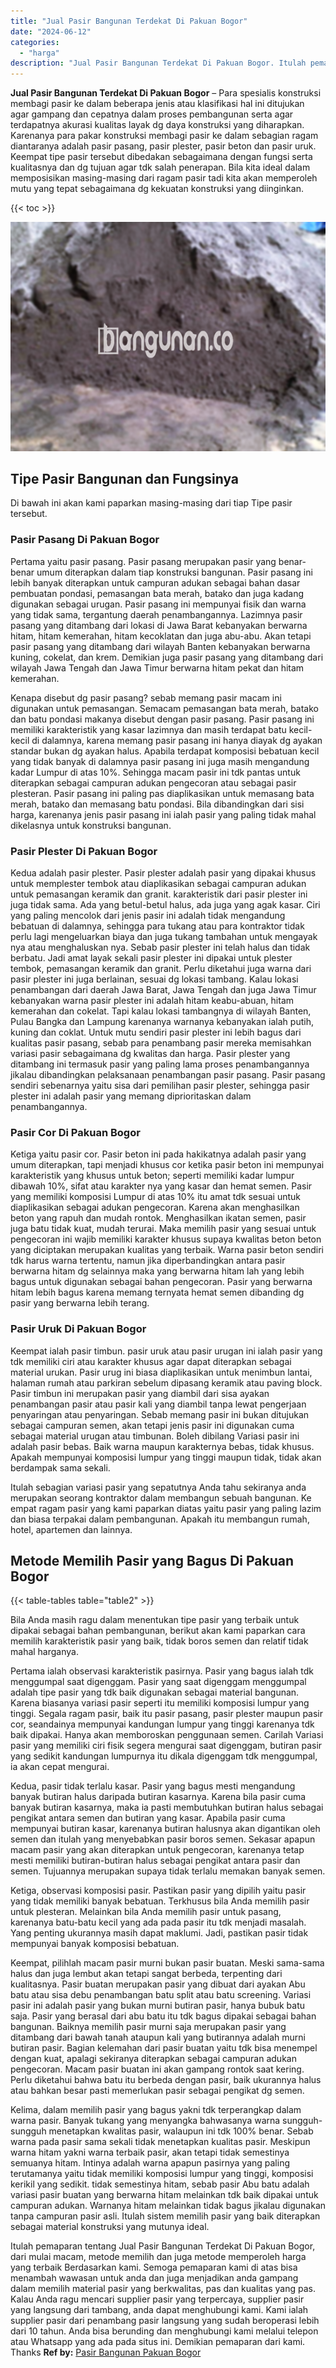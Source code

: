 ```yaml
---
title: "Jual Pasir Bangunan Terdekat Di Pakuan Bogor"
date: "2024-06-12"
categories: 
  - "harga"
description: "Jual Pasir Bangunan Terdekat Di Pakuan Bogor. Itulah pemaparan tentang Jual Pasir Bangunan Terdekat Di Pakuan Bogor, dari mulai macam, metode memilih dan jug..."
---
```


**Jual Pasir Bangunan Terdekat Di Pakuan Bogor** – Para spesialis konstruksi membagi pasir ke dalam beberapa jenis atau klasifikasi hal ini ditujukan agar gampang dan cepatnya dalam proses pembangunan serta agar terdapatnya akurasi kualitas layak dg daya konstruksi yang diharapkan. Karenanya para pakar konstruksi membagi pasir ke dalam sebagian ragam diantaranya adalah pasir pasang, pasir plester, pasir beton dan pasir uruk. Keempat tipe pasir tersebut dibedakan sebagaimana dengan fungsi serta kualitasnya dan dg tujuan agar tdk salah penerapan. Bila kita ideal dalam memposisikan masing-masing dari ragam pasir tadi kita akan memperoleh mutu yang tepat sebagaimana dg kekuatan konstruksi yang diinginkan.

{{< toc >}}

![Jual Pasir Bangunan Terdekat Di Pakuan Bogor](/images/jual-pasir-bangunan-69.png)

## Tipe Pasir Bangunan dan Fungsinya

Di bawah ini akan kami paparkan masing-masing dari tiap Tipe pasir tersebut.

### Pasir Pasang Di Pakuan Bogor

Pertama yaitu pasir pasang. Pasir pasang merupakan pasir yang benar-benar umum diterapkan dalam tiap konstruksi bangunan. Pasir pasang ini lebih banyak diterapkan untuk campuran adukan sebagai bahan dasar pembuatan pondasi, pemasangan bata merah, batako dan juga kadang digunakan sebagai urugan. Pasir pasang ini mempunyai fisik dan warna yang tidak sama, tergantung daerah penambangannya. Lazimnya pasir pasang yang ditambang dari lokasi di Jawa Barat kebanyakan berwarna hitam, hitam kemerahan, hitam kecoklatan dan juga abu-abu. Akan tetapi pasir pasang yang ditambang dari wilayah Banten kebanyakan berwarna kuning, cokelat, dan krem. Demikian juga pasir pasang yang ditambang dari wilayah Jawa Tengah dan Jawa Timur berwarna hitam pekat dan hitam kemerahan.

Kenapa disebut dg pasir pasang? sebab memang pasir macam ini digunakan untuk pemasangan. Semacam pemasangan bata merah, batako dan batu pondasi makanya disebut dengan pasir pasang. Pasir pasang ini memiliki karakteristik yang kasar lazimnya dan masih terdapat batu kecil-kecil di dalamnya, karena memang pasir pasang ini hanya diayak dg ayakan standar bukan dg ayakan halus. Apabila terdapat komposisi bebatuan kecil yang tidak banyak di dalamnya pasir pasang ini juga masih mengandung kadar Lumpur di atas 10%. Sehingga macam pasir ini tdk pantas untuk diterapkan sebagai campuran adukan pengecoran atau sebagai pasir plesteran. Pasir pasang ini paling pas diaplikasikan untuk memasang bata merah, batako dan memasang batu pondasi. Bila dibandingkan dari sisi harga, karenanya jenis pasir pasang ini ialah pasir yang paling tidak mahal dikelasnya untuk konstruksi bangunan.

### Pasir Plester Di Pakuan Bogor

Kedua adalah pasir plester. Pasir plester adalah pasir yang dipakai khusus untuk memplester tembok atau diaplikasikan sebagai campuran adukan untuk pemasangan keramik dan granit. karakteristik dari pasir plester ini juga tidak sama. Ada yang betul-betul halus, ada juga yang agak kasar. Ciri yang paling mencolok dari jenis pasir ini adalah tidak mengandung bebatuan di dalamnya, sehingga para tukang atau para kontraktor tidak perlu lagi mengeluarkan biaya dan juga tukang tambahan untuk mengayak nya atau menghaluskan nya. Sebab pasir plester ini telah halus dan tidak berbatu. Jadi amat layak sekali pasir plester ini dipakai untuk plester tembok, pemasangan keramik dan granit. Perlu diketahui juga warna dari pasir plester ini juga berlainan, sesuai dg lokasi tambang. Kalau lokasi penambangan dari daerah Jawa Barat, Jawa Tengah dan juga Jawa Timur kebanyakan warna pasir plester ini adalah hitam keabu-abuan, hitam kemerahan dan cokelat. Tapi kalau lokasi tambangnya di wilayah Banten, Pulau Bangka dan Lampung karenanya warnanya kebanyakan ialah putih, kuning dan coklat. Untuk mutu sendiri pasir plester ini lebih bagus dari kualitas pasir pasang, sebab para penambang pasir mereka memisahkan variasi pasir sebagaimana dg kwalitas dan harga. Pasir plester yang ditambang ini termasuk pasir yang paling lama proses penambangannya jikalau dibandingkan pelaksanaan penambangan pasir pasang. Pasir pasang sendiri sebenarnya yaitu sisa dari pemilihan pasir plester, sehingga pasir plester ini adalah pasir yang memang diprioritaskan dalam penambangannya.

### Pasir Cor Di Pakuan Bogor

Ketiga yaitu pasir cor. Pasir beton ini pada hakikatnya adalah pasir yang umum diterapkan, tapi menjadi khusus cor ketika pasir beton ini mempunyai karakteristik yang khusus untuk beton; seperti memiliki kadar lumpur dibawah 10%, sifat atau karakter nya yang kasar dan hemat semen. Pasir yang memiliki komposisi Lumpur di atas 10% itu amat tdk sesuai untuk diaplikasikan sebagai adukan pengecoran. Karena akan menghasilkan beton yang rapuh dan mudah rontok. Menghasilkan ikatan semen, pasir juga batu tidak kuat, mudah terurai. Maka memilih pasir yang sesuai untuk pengecoran ini wajib memiliki karakter khusus supaya kwalitas beton beton yang diciptakan merupakan kualitas yang terbaik. Warna pasir beton sendiri tdk harus warna tertentu, namun jika diperbandingkan antara pasir berwarna hitam dg selainnya maka yang berwarna hitam lah yang lebih bagus untuk digunakan sebagai bahan pengecoran. Pasir yang berwarna hitam lebih bagus karena memang ternyata hemat semen dibanding dg pasir yang berwarna lebih terang.

### Pasir Uruk Di Pakuan Bogor

Keempat ialah pasir timbun. pasir uruk atau pasir urugan ini ialah pasir yang tdk memiliki ciri atau karakter khusus agar dapat diterapkan sebagai material urukan. Pasir urug ini biasa diaplikasikan untuk menimbun lantai, halaman rumah atau parkiran sebelum dipasang keramik atau paving block. Pasir timbun ini merupakan pasir yang diambil dari sisa ayakan penambangan pasir atau pasir kali yang diambil tanpa lewat pengerjaan penyaringan atau penyaringan. Sebab memang pasir ini bukan ditujukan sebagai campuran semen, akan tetapi jenis pasir ini digunakan cuma sebagai material urugan atau timbunan. Boleh dibilang Variasi pasir ini adalah pasir bebas. Baik warna maupun karakternya bebas, tidak khusus. Apakah mempunyai komposisi lumpur yang tinggi maupun tidak, tidak akan berdampak sama sekali.

Itulah sebagian variasi pasir yang sepatutnya Anda tahu sekiranya anda merupakan seorang kontraktor dalam membangun sebuah bangunan. Ke empat ragam pasir yang kami paparkan diatas yaitu pasir yang paling lazim dan biasa terpakai dalam pembangunan. Apakah itu membangun rumah, hotel, apartemen dan lainnya.

## Metode Memilih Pasir yang Bagus Di Pakuan Bogor

{{< table-tables table="table2" >}}

Bila Anda masih ragu dalam menentukan tipe pasir yang terbaik untuk dipakai sebagai bahan pembangunan, berikut akan kami paparkan cara memilih karakteristik pasir yang baik, tidak boros semen dan relatif tidak mahal harganya.

Pertama ialah observasi karakteristik pasirnya. Pasir yang bagus ialah tdk menggumpal saat digenggam. Pasir yang saat digenggam menggumpal adalah tipe pasir yang tdk baik digunakan sebagai material bangunan. Karena biasanya variasi pasir seperti itu memiliki komposisi lumpur yang tinggi. Segala ragam pasir, baik itu pasir pasang, pasir plester maupun pasir cor, seandainya mempunyai kandungan lumpur yang tinggi karenanya tdk baik dipakai. Hanya akan memboroskan penggunaan semen. Carilah Variasi pasir yang memiliki ciri fisik segera mengurai saat digenggam, butiran pasir yang sedikit kandungan lumpurnya itu dikala digenggam tdk menggumpal, ia akan cepat mengurai.

Kedua, pasir tidak terlalu kasar. Pasir yang bagus mesti mengandung banyak butiran halus daripada butiran kasarnya. Karena bila pasir cuma banyak butiran kasarnya, maka ia pasti membutuhkan butiran halus sebagai pengikat antara semen dan butiran yang kasar. Apabila pasir cuma mempunyai butiran kasar, karenanya butiran halusnya akan digantikan oleh semen dan itulah yang menyebabkan pasir boros semen. Sekasar apapun macam pasir yang akan diterapkan untuk pengecoran, karenanya tetap mesti memiliki butiran-butiran halus sebagai pengikat antara pasir dan semen. Tujuannya merupakan supaya tidak terlalu memakan banyak semen.

Ketiga, observasi komposisi pasir. Pastikan pasir yang dipilih yaitu pasir yang tidak memiliki banyak bebatuan. Terkhusus bila Anda memilih pasir untuk plesteran. Melainkan bila Anda memilih pasir untuk pasang, karenanya batu-batu kecil yang ada pada pasir itu tdk menjadi masalah. Yang penting ukurannya masih dapat maklumi. Jadi, pastikan pasir tidak mempunyai banyak komposisi bebatuan.

Keempat, pilihlah macam pasir murni bukan pasir buatan. Meski sama-sama halus dan juga lembut akan tetapi sangat berbeda, terpenting dari kualitasnya. Pasir buatan merupakan pasir yang dibuat dari ayakan Abu batu atau sisa debu penambangan batu split atau batu screening. Variasi pasir ini adalah pasir yang bukan murni butiran pasir, hanya bubuk batu saja. Pasir yang berasal dari abu batu itu tdk bagus dipakai sebagai bahan bangunan. Baiknya memilih pasir murni saja merupakan pasir yang ditambang dari bawah tanah ataupun kali yang butirannya adalah murni butiran pasir. Bagian kelemahan dari pasir buatan yaitu tdk bisa menempel dengan kuat, apalagi sekiranya diterapkan sebagai campuran adukan pengecoran. Macam pasir buatan ini akan gampang rontok saat kering. Perlu diketahui bahwa batu itu berbeda dengan pasir, baik ukurannya halus atau bahkan besar pasti memerlukan pasir sebagai pengikat dg semen.

Kelima, dalam memilih pasir yang bagus yakni tdk terperangkap dalam warna pasir. Banyak tukang yang menyangka bahwasanya warna sungguh-sungguh menetapkan kwalitas pasir, walaupun ini tdk 100% benar. Sebab warna pada pasir sama sekali tidak menetapkan kualitas pasir. Meskipun warna hitam yakni warna terbaik pasir, akan tetapi tidak semestinya semuanya hitam. Intinya adalah warna apapun pasirnya yang paling terutamanya yaitu tidak memiliki komposisi lumpur yang tinggi, komposisi kerikil yang sedikit. tidak semestinya hitam, sebab pasir Abu batu adalah variasi pasir buatan yang berwarna hitam melainkan tdk baik dipakai untuk campuran adukan. Warnanya hitam melainkan tidak bagus jikalau digunakan tanpa campuran pasir asli. Itulah sistem memilih pasir yang baik diterapkan sebagai material konstruksi yang mutunya ideal.

Itulah pemaparan tentang Jual Pasir Bangunan Terdekat Di Pakuan Bogor, dari mulai macam, metode memilih dan juga metode memperoleh harga yang terbaik Berdasarkan kami. Semoga pemaparan kami di atas bisa menambah wawasan untuk anda dan juga menjadikan anda gampang dalam memilih material pasir yang berkwalitas, pas dan kualitas yang pas. Kalau Anda ragu mencari supplier pasir yang terpercaya, supplier pasir yang langsung dari tambang, anda dapat menghubungi kami. Kami ialah supplier pasir dari penambang pasir langsung yang sudah beroperasi lebih dari 10 tahun. Anda bisa berunding dan menghubungi kami melalui telepon atau Whatsapp yang ada pada situs ini. Demikian pemaparan dari kami. Thanks
**Ref by:** [Pasir Bangunan Pakuan Bogor](https://id.wikipedia.org/wiki/Pasir)
